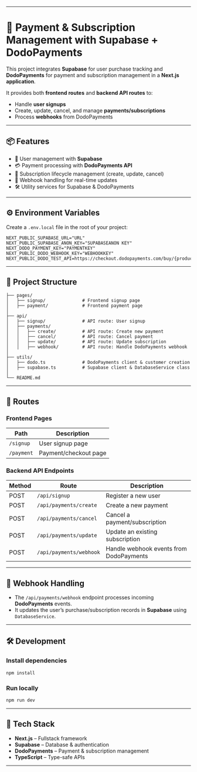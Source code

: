 
---

# 🚀 Payment & Subscription Management with Supabase + DodoPayments

This project integrates **Supabase** for user purchase tracking and **DodoPayments** for payment and subscription management in a **Next.js application**.

It provides both **frontend routes** and **backend API routes** to:

* Handle **user signups**
* Create, update, cancel, and manage **payments/subscriptions**
* Process **webhooks** from DodoPayments

---

## 📦 Features

* 🔐 User management with **Supabase**
* 💳 Payment processing with **DodoPayments API**
* 🔄 Subscription lifecycle management (create, update, cancel)
* 📡 Webhook handling for real-time updates
* 🛠 Utility services for Supabase & DodoPayments

---

## ⚙️ Environment Variables

Create a `.env.local` file in the root of your project:

```env
NEXT_PUBLIC_SUPABASE_URL="URL"
NEXT_PUBLIC_SUPABASE_ANON_KEY="SUPABASEANON KEY"
NEXT_DODO_PAYMENT_KEY="PAYMENTKEY"
NEXT_PUBLIC_DODO_WEBHOOK_KEY="WEBHOOKKEY"
NEXT_PUBLIC_DODO_TEST_API=https://checkout.dodopayments.com/buy/{product_id}
```

---

## 📂 Project Structure

```
├── pages/
│   ├── signup/              # Frontend signup page
│   ├── payment/             # Frontend payment page
│
├── api/
│   ├── signup/              # API route: User signup
│   ├── payments/
│   │   ├── create/          # API route: Create new payment
│   │   ├── cancel/          # API route: Cancel payment
│   │   ├── update/          # API route: Update subscription
│   │   ├── webhook/         # API route: Handle DodoPayments webhook
│
├── utils/
│   ├── dodo.ts              # DodoPayments client & customer creation
│   ├── supabase.ts          # Supabase client & DatabaseService class
│
└── README.md
```

---

## 🔌 Routes

### **Frontend Pages**

| Path       | Description           |
| ---------- | --------------------- |
| `/signup`  | User signup page      |
| `/payment` | Payment/checkout page |

### **Backend API Endpoints**

| Method | Route                   | Description                             |
| ------ | ----------------------- | --------------------------------------- |
| POST   | `/api/signup`           | Register a new user                     |
| POST   | `/api/payments/create`  | Create a new payment                    |
| POST   | `/api/payments/cancel`  | Cancel a payment/subscription           |
| POST   | `/api/payments/update`  | Update an existing subscription         |
| POST   | `/api/payments/webhook` | Handle webhook events from DodoPayments |

---

## 🔄 Webhook Handling

* The `/api/payments/webhook` endpoint processes incoming **DodoPayments** events.
* It updates the user’s purchase/subscription records in **Supabase** using `DatabaseService`.

---

## 🛠 Development

### Install dependencies

```bash
npm install
```

### Run locally

```bash
npm run dev
```

---

## 📌 Tech Stack

* **Next.js** – Fullstack framework
* **Supabase** – Database & authentication
* **DodoPayments** – Payment & subscription management
* **TypeScript** – Type-safe APIs

---